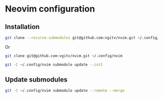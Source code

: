 # Neovim configuration

## Installation

```bash
git clone --recurse-submodules git@github.com:vgitv/nvim.git ~/.config/nvim
```

Or

```bash
git clone git@github.com:vgitv/nvim.git ~/.config/nvim
```

```bash
git -C ~/.config/nvim submodule update --init
```


## Update submodules

```bash
git -C ~/.config/nvim submodule update --remote --merge
```
